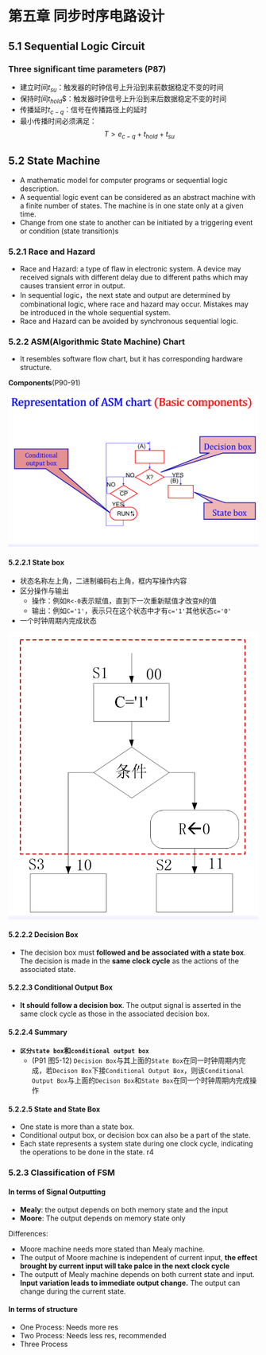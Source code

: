 # 第五章 同步时序电路设计

## 5.1 Sequential Logic Circuit
### **Three significant time parameters** (P87)
- 建立时间$t_{su}$：触发器的时钟信号上升沿到来前数据稳定不变的时间
- 保持时间$t_{hold}$$：触发器时钟信号上升沿到来后数据稳定不变的时间
- 传播延时$t_{c-q}$：信号在传播路径上的延时
- 最小传播时间必须满足：
$$T>e_{c-q}+t_{hold}+t_{su}$$

## 5.2 State Machine  
- A mathematic model for computer programs or sequential logic description.
- A sequential logic event can be considered as an abstract machine with a finite number of states. The machine is in one state only at a given time.
- Change from one state to another can be initiated by a triggering event or condition (state transition)s

### 5.2.1 Race and Hazard  
- Race and Hazard: a type of flaw in electronic system. A device may received signals with different delay due to different paths which may causes transient error in output.
- In sequential logic，the next state and output are determined by combinational logic,  where race and hazard may occur. Mistakes may be introduced in the whole sequential system. 
- Race and Hazard can be avoided by synchronous sequential logic. 

### 5.2.2 ASM(Algorithmic State Machine) Chart
- It resembles software flow chart, but it has corresponding hardware structure.

**Components**(P90-91)

<img src="./pictures/5-3-1-ASM-Chart-1.png">

#### 5.2.2.1 State box
- 状态名称左上角，二进制编码右上角，框内写操作内容
- 区分操作与输出
  - 操作：例如`R<-0`表示赋值，直到下一次重新赋值才改变`R`的值
  - 输出：例如`C='1'`，表示只在这个状态中才有`c='1'`其他状态`c='0'`
- 一个时钟周期内完成状态
<img src="./pictures/5-3-1-ASM-Chart-2.png">

#### 5.2.2.2 Decision Box
- The decision box must **followed and be associated with a state box**. The decision is made in the **same clock cycle** as the actions of the associated state.

#### 5.2.2.3 Conditional Output Box
- **It should follow a decision box**. The output signal is asserted in the same clock cycle as those in the associated decision box.

#### 5.2.2.4 Summary
- **`区分state box`和`conditional output box`**
  - (P91 图5-12) `Decision Box`与其上面的`State Box`在同一时钟周期内完成，若`Decison Box`下接`Conditional Output Box`，则该`Conditional Output Box`与上面的`Decison Box`和`State Box`在同一个时钟周期内完成操作

#### 5.2.2.5 **State and State Box**
- One state  is more than a state box.
- Conditional output box, or decision box can also be a part of the state.
- Each state represents a system state during one clock cycle, indicating the operations to be done in the  state.
r4

### **5.2.3 Classification of FSM**
#### In terms of Signal Outputting
- **Mealy**: the output depends on both memory state and the input
- **Moore**: The output depends on memory state only

Differences:  
- Moore machine needs more stated than Mealy machine.
- The output of Moore machine is independent of current input, **the effect brought by current input will take palce in the next clock cycle**
- The outputt of Mealy machine depends on both current state and input. **Input variation leads to immediate output change.** The output can change during the current state. 

#### In terms of structure
- One Process: Needs more res
- Two Process: Needs less res, recommended
- Three Process